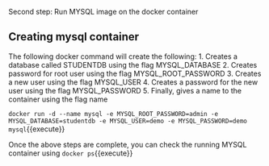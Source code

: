 Second step: Run MYSQL image on the docker container 

## Creating mysql container

The following docker command will create the following:
	1. Creates a database called STUDENTDB using the flag MYSQL_DATABASE
	2. Creates password for root user using the flag MYSQL_ROOT_PASSWORD
	3. Creates a new user using the flag MYSQL_USER
	4. Creates a password for the new user using the flag MYSQL_PASSWORD
	5. Finally, gives a name to the container using the flag name

`docker run -d --name mysql -e MYSQL_ROOT_PASSWORD=admin -e MYSQL_DATABASE=studentdb -e MYSQL_USER=demo -e MYSQL_PASSWORD=demo mysql`{{execute}}

Once the above steps are complete, you can check the running MYSQL container using `docker ps`{{execute}}
